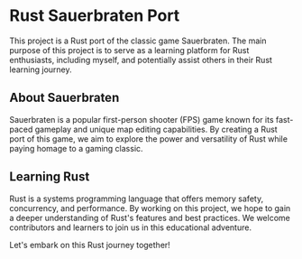 # Rust Sauerbraten Port

This project is a Rust port of the classic game Sauerbraten. The main purpose of this project is to serve as a learning platform for Rust enthusiasts, including myself, and potentially assist others in their Rust learning journey.

## About Sauerbraten

Sauerbraten is a popular first-person shooter (FPS) game known for its fast-paced gameplay and unique map editing capabilities. By creating a Rust port of this game, we aim to explore the power and versatility of Rust while paying homage to a gaming classic.

## Learning Rust

Rust is a systems programming language that offers memory safety, concurrency, and performance. By working on this project, we hope to gain a deeper understanding of Rust's features and best practices. We welcome contributors and learners to join us in this educational adventure.

Let's embark on this Rust journey together!

